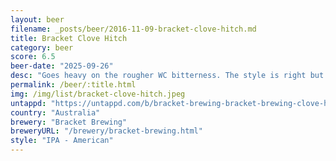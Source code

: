 ```yaml
---
layout: beer
filename: _posts/beer/2016-11-09-bracket-clove-hitch.md
title: Bracket Clove Hitch
category: beer
score: 6.5
beer-date: "2025-09-26"
desc: "Goes heavy on the rougher WC bitterness. The style is right but there’s something just not quite sitting right"
permalink: /beer/:title.html
img: /img/list/bracket-clove-hitch.jpeg
untappd: "https://untappd.com/b/bracket-brewing-bracket-brewing-clove-hitch/6399953"
country: "Australia"
brewery: "Bracket Brewing"
breweryURL: "/brewery/bracket-brewing.html"
style: "IPA - American"
---
```

